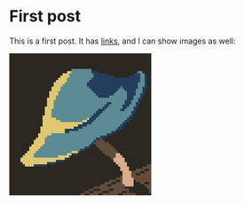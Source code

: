 # First post
This is a first post. It has [links](http://example.org), and I can show images as well:

![mushroom pixel art](assets/mushroom.png)